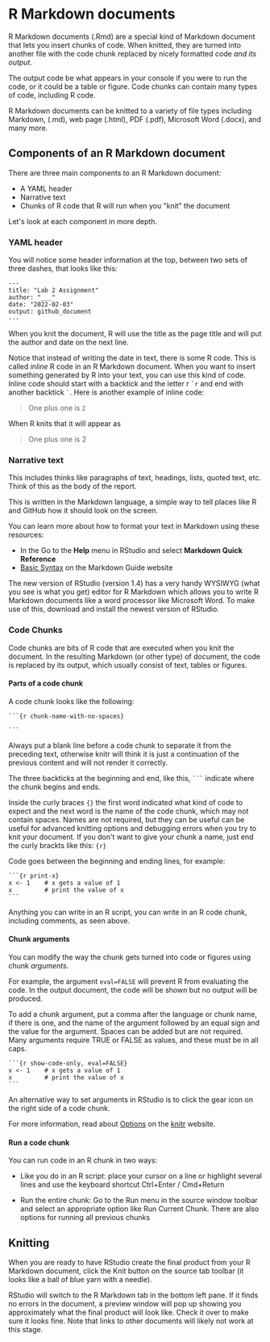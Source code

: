# R Markdown documents

R Markdown documents (.Rmd) are a special kind of Markdown document that lets you insert chunks of code. When knitted, they are turned into another file with the code chunk replaced by nicely formatted code *and its output*.

The output code be what appears in your console if you were to run the code, or it could be a table or figure. Code chunks can contain many types of code, including R code.

R Markdown documents can be knitted to a variety of file types including Markdown, (.md), web page (.html), PDF (.pdf), Microsoft Word (.docx), and many more.

## Components of an R Markdown document

There are three main components to an R Markdown document:

-   A YAML header
-   Narrative text
-   Chunks of R code that R will run when you "knit" the document

Let's look at each component in more depth.

### YAML header

You will notice some header information at the top, between two sets of three dashes, that looks like this:

``` {.yaml}
---
title: "Lab 2 Assignment"
author: "___"
date: "2022-02-03"
output: github_document
---
```

When you knit the document, R will use the title as the page title and will put the author and date on the next line.

Notice that instead of writing the date in text, there is some R code. This is called *inline* R code in an R Markdown document. When you want to insert something generated by R into your text, you can use this kind of code. Inline code should start with a backtick and the letter r `` `r `` and end with another backtick `` ` ``. Here is another example of inline code:

> One plus one is `` 2 ``

When R knits that it will appear as

> One plus one is 2

### Narrative text

This includes thinks like paragraphs of text, headings, lists, quoted text, etc. Think of this as the body of the report.

This is written in the Markdown language, a simple way to tell places like R and GitHub how it should look on the screen.

You can learn more about how to format your text in Markdown using these resources:

-   In the Go to the **Help** menu in RStudio and select **Markdown Quick Reference**
-   [Basic Syntax](https://www.markdownguide.org/basic-syntax/ "Basic Syntax | Markdown Guide") on the Markdown Guide website

The new version of RStudio (version 1.4) has a very handy WYSIWYG (what you see is what you get) editor for R Markdown which allows you to write R Markdown documents like a word processor like Microsoft Word. To make use of this, download and install the newest version of RStudio.

### Code Chunks

Code chunks are bits of R code that are executed when you knit the document. In the resulting Markdown (or other type) of document, the code is replaced by its output, which usually consist of text, tables or figures.

#### Parts of a code chunk

A code chunk looks like the following:

````
```{r chunk-name-with-no-spaces}

```
````

Always put a blank line before a code chunk to separate it from the preceding text, otherwise knitr will think it is just a continuation of the previous content and will not render it correctly.

The three backticks at the beginning and end, like this, ```` ``` ```` indicate where the chunk begins and ends.

Inside the curly braces `{}` the first word indicated what kind of code to expect and the next word is the name of the code chunk, which may not contain spaces. Names are not required, but they can be useful can be useful for advanced knitting options and debugging errors when you try to knit your document. If you don't want to give your chunk a name, just end the curly brackts like this: `{r}`

Code goes between the beginning and ending lines, for example:

````
```{r print-x}
x <- 1    # x gets a value of 1
x         # print the value of x
```
````

Anything you can write in an R script, you can write in an R code chunk, including comments, as seen above.

#### Chunk arguments

You can modify the way the chunk gets turned into code or figures using chunk *arguments*.

For example, the argument `eval=FALSE` will prevent R from evaluating the code. In the output document, the code will be shown but no output will be produced.

To add a chunk argument, put a comma after the language or chunk name, if there is one, and the name of the argument followed by an equal sign and the value for the argument. Spaces can be added but are not required. Many arguments require TRUE or FALSE as values, and these must be in all caps.

````
```{r show-code-only, eval=FALSE}
x <- 1    # x gets a value of 1
x         # print the value of x
```
````

An alternative way to set arguments in RStudio is to click the gear icon on the right side of a code chunk.

For more information, read about [Options](https://yihui.org/knitr/options/) on the [knitr](https://yihui.org/knitr/) website.

#### Run a code chunk

You can run code in an R chunk in two ways:

-   Like you do in an R script: place your cursor on a line or highlight several lines and use the keyboard shortcut Ctrl+Enter / Cmd+Return

-   Run the entire chunk: Go to the Run menu in the source window toolbar and select an appropriate option like Run Current Chunk. There are also options for running all previous chunks

## Knitting

When you are ready to have RStudio create the final product from your R Markdown document, click the Knit button on the source tab toolbar (it looks like a ball of blue yarn with a needle).

RStudio will switch to the R Markdown tab in the bottom left pane. If it finds no errors in the document, a preview window will pop up showing you approximately what the final product will look like. Check it over to make sure it looks fine. Note that links to other documents will likely not work at this stage.
